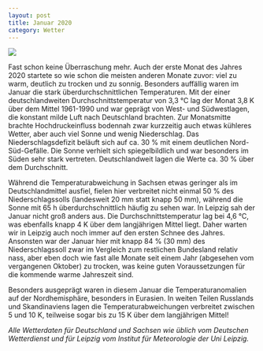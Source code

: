 ```yaml
---
layout: post
title: Januar 2020
category: Wetter
---
```


![](https://scontent-lhr8-1.cdninstagram.com/v/t51.2885-15/e35/84005429_184860649250102_3379610666315177430_n.jpg?_nc_ht=scontent-lhr8-1.cdninstagram.com&_nc_cat=102&_nc_ohc=51oEGCjb-98AX9cFsKx&oh=51c931b2508c5a8b5b3d4de5e24e1548&oe=5EE5C347&dl=1)

Fast schon keine Überraschung mehr. Auch der erste Monat des Jahres 2020 startete so wie schon die meisten anderen Monate zuvor: viel zu warm, deutlich zu trocken und zu sonnig. Besonders auffällig waren im Januar die stark überdurchschnittlichen Temperaturen. Mit der einer deutschlandweiten Durchschnittstemperatur von 3,3 °C lag der Monat 3,8 K über dem Mittel 1961-1990 und war geprägt von West- und Südwestlagen, die konstant milde Luft nach Deutschland brachten. Zur Monatsmitte brachte Hochdruckeinfluss bodennah zwar kurzzeitig auch etwas kühleres Wetter, aber auch viel Sonne und wenig Niederschlag. Das Niederschlagsdefizit beläuft sich auf ca. 30 % mit einem deutlichen Nord-Süd-Gefälle. Die Sonne verhielt sich spiegelbildlich und war besonders im Süden sehr stark vertreten. Deutschlandweit lagen die Werte ca. 30 % über dem Durchschnitt.

Während die Temperaturabweichung in Sachsen etwas geringer als im Deutschlandmittel ausfiel, fielen hier verbreitet nicht einmal 50 % des Niederschlagssolls (landesweit 20 mm statt knapp 50 mm), während die Sonne mit 65 h überdurchschnittlich häufig zu sehen war. 
In Leipzig sah der Januar nicht groß anders aus. Die Durchschnittstemperatur lag bei 4,6 °C, was ebenfalls knapp 4 K über dem langjährigen Mittel liegt. Daher warten wir in Leipzig auch noch immer auf den ersten Schnee des Jahres. Ansonsten war der Januar hier mit knapp 84 % (30 mm) des Niederschlagssoll zwar im Vergleich zum restlichen Bundesland relativ nass, aber eben doch wie fast alle Monate seit einem Jahr (abgesehen vom vergangenen Oktober) zu trocken, was keine guten Voraussetzungen für die kommende warme Jahreszeit sind. 

Besonders ausgeprägt waren in diesem Januar die Temperaturanomalien auf der Nordhemisphäre, besonders in Eurasien. In weiten Teilen Russlands und Skandinaviens lagen die Temperaturabweichungen verbreitet zwischen 5 und 10 K, teilweise sogar bis zu 15 K über dem langjährigen Mittel! 

_Alle Wetterdaten für Deutschland und Sachsen wie üblich vom Deutschen Wetterdienst und für Leipzig vom Institut für Meteorologie der Uni Leipzig._
